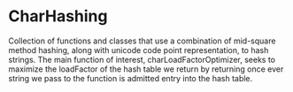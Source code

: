 # CharHashing
Collection of functions and classes that use a combination of mid-square method hashing, along with unicode code point representation, to hash strings. The main function of interest, charLoadFactorOptimizer, seeks to maximize the loadFactor of the hash table we return by returning once ever string we pass to the function is admitted entry into the hash table.
